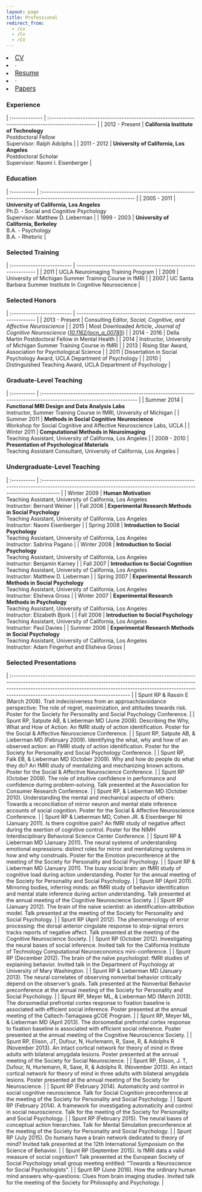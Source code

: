 ```yaml
---
layout: page
title: Professional
redirect_from:
  - /cv
  - /Cv
  - /CV
---
```


<div class="sidebar-media-links" style="font-size:120%">
        <li><a href="/public/CV_BobSpunt.pdf" target="_blank">CV <i class="fa fa-external-link"></i></a></li>
        <li> ∙ </li>
        <li><a href="/public/RESUME_BobSpunt.pdf" target="_blank">Resume <i class="fa fa-external-link" aria-hidden="true"></i></a></li>
        <li> ∙ </li>
        <li><a href="/papers/" target="_blank">Papers <i class="fa fa-external-link" aria-hidden="true"></i></a></li>
</div>

### Experience

| :------------- | :-------------------------------------------------------------------------------------------------    |
| 2012 - Present | **California Institute of Technology**<br>Postdoctoral Fellow<br>Supervisor:  Ralph Adolphs           |
| 2011 - 2012    | **University of California, Los Angeles**<br>Postdoctoral Scholar<br>Supervisor: Naomi I. Eisenberger |

### Education

| :----------   | :--------------------------------------------------------------------------------------------------------------------    |
| 2005 - 2011   | **University of California, Los Angeles**<br>Ph.D. - Social and Cognitive Psychology<br>Supervisor: Matthew D. Lieberman |
| 1999 - 2003   | **University of California, Berkeley**<br>B.A. - Psychology<br>B.A. - Rhetoric                                           |

### Selected Training

| :------------------------- | ------------------------------------------------------------- |
| 2011                       | UCLA Neuroimaging Training Program                            |
| 2009                       | University of Michigan Summer Training Course in fMRI         |
| 2007                       | UC Santa Barbara Summer Institute In Cognitive Neuroscience   |

### Selected Honors

| :------------------------- | -------------------------------------------------------------                                                          |
| 2013 - Present             | Consulting Editor, *Social, Cognitive, and Affective Neuroscience*                                                     |
| 2015                       | Most Downloaded Article, *Journal of Cognitive Neuroscience* ([*10.1162/jocn\_a\_00785*](http://10.1162/jocn_a_00785)) |
| 2014 - 2016                | Della Martin Postdoctoral Fellow in Mental Health                                                                      |
| 2014                       | Instructor, University of Michigan Summer Training Course in fMRI                                                      |
| 2013                       | Rising Star Award, Association for Psychological Science                                                               |
| 2011                       | Dissertation in Social Psychology Award, UCLA Department of Psychology                                                 |
| 2010                       | Distinguished Teaching Award, UCLA Department of Psychology                                                            |

### Graduate-Level Teaching

| :----------                 | :--------------------------------------------------------------------------------------------------------------------- |
| Summer 2014                 | **Functional MRI Design and Data Analysis Labs**<br>Instructor, Summer Training Course in fMRI, University of Michigan |
| Summer 2011                 | **Methods in Social Cognitive Neuroscience**<br>Workshop for Social Cognitive and Affective Neuroscience Labs, UCLA    |
| Winter 2011                 | **Computational Methods in Neuroimaging**<br>Teaching Assistant, University of California, Los Angeles                 |
| 2009 - 2010                 | **Presentation of Psychological Materials**<br>Teaching Assistant Consultant, University of California, Los Angeles    |

### Undergraduate-Level Teaching

| :----------                      | :------------------------------------------------------------------------------------------------------------------------------------------------------------------- |
| Winter 2009                      | **Human Motivation**<br>Teaching Assistant, University of California, Los Angeles<br>Instructor: Bernard Weiner                                                      |
| Fall 2008                        | **Experimental Research Methods in Social Psychology**<br>Teaching Assistant, University of California, Los Angeles<br>Instructor: Naomi Eisenberger                 |
| Spring 2008                      | **Introduction to Social Psychology**<br>Teaching Assistant, University of California, Los Angeles<br>Instructor: Sabrina Pagano                                     |
| Winter 2008                      | **Introduction to Social Psychology**<br>Teaching Assistant, University of California, Los Angeles<br>Instructor: Benjamin Karney                                    |
| Fall 2007                        | **Introduction to Social Cognition**<br>Teaching Assistant, University of California, Los Angeles<br>Instructor: Matthew D. Lieberman                                |
| Spring 2007                      | **Experimental Research Methods in Social Psychology**<br>Teaching Assistant, University of California, Los Angeles<br>Instructor: Elisheva Gross                    |
| Winter 2007                      | **Experimental Research Methods in Psychology**<br>Teaching Assistant, University of California, Los Angeles<br>Instructor: Elizabeth Bjork                          |
| Fall 2006                        | **Introduction to Social Psychology**<br>Teaching Assistant, University of California, Los Angeles<br>Instructor: Paul Davies                                        |
| Summer 2006                      | **Experimental Research Methods in Social Psychology**<br>Teaching Assistant, University of California, Los Angeles<br>Instructor: Adam Fingerhut and Elisheva Gross |

### Selected Presentations

| :------------------------------------------------------------------------------------------------------------------------------------------------------------------------------------------------------------------------------------------------------------------------------------------- |
| Spunt RP & Rassin E (March 2008). Trait indecisiveness from an approach/avoidance perspective: The role of regret, maximization, and attitudes towards risk. Poster for the Society for Personality and Social Psychology Conference.                                                        |
| Spunt RP, Satpute AB, & Lieberman MD (June 2008). Describing the Why, What and How of Action: An fMRI study of action identification. Poster for the Social & Affective Neuroscience Conference.                                                                                             |
| Spunt RP, Satpute AB, & Lieberman MD (February 2009). Identifying the what, why and how of an observed action: an FMRI study of action identification. Poster for the Society for Personality and Social Psychology Conference.                                                              |
| Spunt RP, Falk EB, & Lieberman MD (October 2009). Why and how do people do what they do? An fMRI study of mentalizing and mechanizing known actions. Poster for the Social & Affective Neuroscience Conference.                                                                              |
| Spunt RP (October 2009). The role of intuitive confidence in performance and confidence during problem-solving. Talk presented at the Association for Consumer Research Conference.                                                                                                          |
| Spunt RP, & Lieberman MD (October 2010). Understanding the mental and mechanical aspects of others: Towards a reconciliation of mirror neuron and mental state inference accounts of social cognition. Poster for the Social & Affective Neuroscience Conference.                            |
| Spunt RP & Lieberman MD, Cohen JR. & Eisenberger NI (January 2011). Is there cognitive pain? An fMRI study of negative affect during the exertion of cognitive control. Poster for the NIMH Interdisciplinary Behavioral Science Center Conference.                                          |
| Spunt RP & Lieberman MD (January 2011). The neural systems of understanding emotional expressions: distinct roles for mirror and mentalizing systems in how and why construals. Poster for the Emotion preconference at the meeting of the Society for Personality and Social Psychology.    |
| Spunt RP & Lieberman MD (January 2011). The busy social brain: an fMRI study of cognitive load during action understanding. Poster for the annual meeting of the Society for Personality and Social Psychology.                                                                              |
| Spunt RP (April 2011). Mirroring bodies, inferring minds: an fMRI study of behavior identification and mental state inference during action understanding. Talk presented at the annual meeting of the Cognitive Neuroscience Society.                                                       |
| Spunt RP (January 2012). The brain of the naive scientist: an identification-attribution model. Talk presented at the meeting of the Society for Personality and Social Psychology.                                                                                                          |
| Spunt RP (April 2012). The phenomenology of error processing: the dorsal anterior cingulate response to stop-signal errors tracks reports of negative affect. Talk presented at the meeting of the Cognitive Neuroscience Society.                                                           |
| Spunt RP (October 2012). Investigating the neural bases of social inference. Invited talk for the California Institute of Technology Computational Neuroeconomics mini-conference.                                                                                                           |
| Spunt RP (December 2012). The brain of the naïve psychologist: fMRI studies of explaining behavior. Invited talk in the Department of Psychology at University of Mary Washington.                                                                                                           |
| Spunt RP & Lieberman MD (January 2013). The neural correlates of observing nonverbal behavior critically depend on the observer’s goals. Talk presented at the Nonverbal Behavior preconference at the annual meeting of the Society for Personality and Social Psychology.                  |
| Spunt RP, Meyer ML, & Lieberman MD (March 2013). The dorsomedial prefrontal cortex response to fixation baseline is associated with efficient social inference. Poster presented at the annual meeting of the Caltech-Tamagawa gCOE Program.                                                 |
| Spunt RP, Meyer ML, & Lieberman MD (April 2013). The dorsomedial prefrontal cortex response to fixation baseline is associated with efficient social inference. Poster presented at the annual meeting of the Cognitive Neuroscience Society.                                                |
| Spunt RP, Elison, JT, Dufour, N, Hurlemann, R, Saxe, R, & Adolphs R (November 2013). An intact cortical network for theory of mind in three adults with bilateral amygdala lesions. Poster presented at the annual meeting of the Society for Social Neuroscience.                           |
| Spunt RP, Elison, J. T, Dufour, N, Hurlemann, R, Saxe, R, & Adolphs R. (November 2013). An intact cortical network for theory of mind in three adults with bilateral amygdala lesions. Poster presented at the annual meeting of the Society for Neuroscience.                               |
| Spunt RP (February 2014). Automaticity and control in social cognitive neuroscience. Talk for Social Cognition preconference at the meeting of the Society for Personality and Social Psychology.                                                                                            |
| Spunt RP (February 2014). A framework for investigating automaticity and control in social neuroscience. Talk for the meeting of the Society for Personality and Social Psychology.                                                                                                          |
| Spunt RP (February 2015). The neural bases of conceptual action hierarchies. Talk for Mental Simulation preconference at the meeting of the Society for Personality and Social Psychology.                                                                                                   |
| Spunt RP (July 2015). Do humans have a brain network dedicated to theory of mind? Invited talk presented at the 12th International Symposium on the Science of Behavior.                                                                                                                     |
| Spunt RP (September 2015). Is fMRI data a valid measure of social cognition? Talk presented at the European Society of Social Psychology small group meeting entitled: "Towards a Neuroscience for Social Psychologists".                                                                    |
| Spunt RP (June 2016). How the ordinary human mind answers why-questions: Clues from brain imaging studies. Invited talk for the meeting of the Society for Philosophy and Psychology.                                                                                                        |
